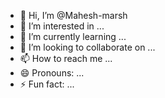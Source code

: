 - 👋 Hi, I’m @Mahesh-marsh
- 👀 I’m interested in ...
- 🌱 I’m currently learning ...
- 💞️ I’m looking to collaborate on ...
- 📫 How to reach me ...
- 😄 Pronouns: ...
- ⚡ Fun fact: ...

<!---
Mahesh-marsh/Mahesh-marsh is a ✨ special ✨ repository because its `README.md` (this file) appears on your GitHub profile.
You can click the Preview link to take a look at your changes.
--->
